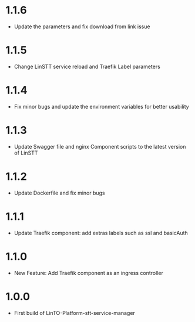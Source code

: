 # 1.1.6
- Update the parameters and fix download from link issue

# 1.1.5
- Change LinSTT service reload and Traefik Label parameters

# 1.1.4
- Fix minor bugs and update the environment variables for better usability

# 1.1.3
- Update Swagger file and nginx Component scripts to the latest version of LinSTT

# 1.1.2
- Update Dockerfile and fix minor bugs

# 1.1.1
- Update Traefik component: add extras labels such as ssl and basicAuth

# 1.1.0
- New Feature: Add Traefik component as an ingress controller

# 1.0.0
- First build of LinTO-Platform-stt-service-manager